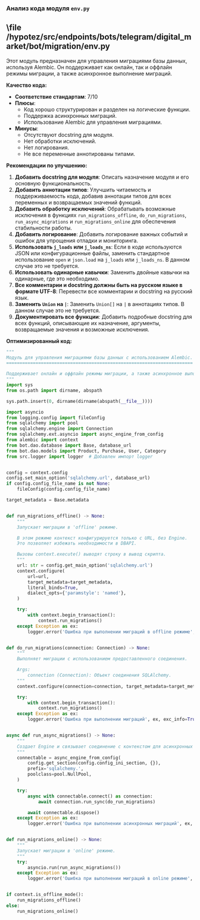### **Анализ кода модуля `env.py`**

## \file /hypotez/src/endpoints/bots/telegram/digital_market/bot/migration/env.py

Этот модуль предназначен для управления миграциями базы данных, используя Alembic. Он поддерживает как онлайн, так и оффлайн режимы миграции, а также асинхронное выполнение миграций.

**Качество кода:**
- **Соответствие стандартам**: 7/10
- **Плюсы**:
    - Код хорошо структурирован и разделен на логические функции.
    - Поддержка асинхронных миграций.
    - Использование Alembic для управления миграциями.
- **Минусы**:
    - Отсутствуют docstring для модуля.
    - Нет обработки исключений.
    - Нет логирования.
    - Не все переменные аннотированы типами.

**Рекомендации по улучшению:**

1.  **Добавить docstring для модуля**: Описать назначение модуля и его основную функциональность.
2.  **Добавить аннотации типов**: Улучшить читаемость и поддерживаемость кода, добавив аннотации типов для всех переменных и возвращаемых значений функций.
3.  **Добавить обработку исключений**: Обрабатывать возможные исключения в функциях `run_migrations_offline`, `do_run_migrations`, `run_async_migrations` и `run_migrations_online` для обеспечения стабильности работы.
4.  **Добавить логирование**: Добавить логирование важных событий и ошибок для упрощения отладки и мониторинга.
5.  **Использовать `j_loads` или `j_loads_ns`**: Если в коде используются JSON или конфигурационные файлы, заменить стандартное использование `open` и `json.load` на `j_loads` или `j_loads_ns`. В данном случае это не требуется.
6.  **Использовать одинарные кавычки**: Заменить двойные кавычки на одинарные, где это необходимо.
7.  **Все комментарии и docstring должны быть на русском языке в формате UTF-8**: Перевести все комментарии и docstring на русский язык.
8.  **Заменить `Union` на `|`**: Заменить `Union[]` на `|` в аннотациях типов. В данном случае это не требуется.
9.  **Документировать все функции**: Добавить подробные docstring для всех функций, описывающие их назначение, аргументы, возвращаемые значения и возможные исключения.

**Оптимизированный код:**

```python
"""
Модуль для управления миграциями базы данных с использованием Alembic.
======================================================================

Поддерживает онлайн и оффлайн режимы миграции, а также асинхронное выполнение миграций.
"""
import sys
from os.path import dirname, abspath

sys.path.insert(0, dirname(dirname(abspath(__file__))))

import asyncio
from logging.config import fileConfig
from sqlalchemy import pool
from sqlalchemy.engine import Connection
from sqlalchemy.ext.asyncio import async_engine_from_config
from alembic import context
from bot.dao.database import Base, database_url
from bot.dao.models import Product, Purchase, User, Category
from src.logger import logger  # Добавлен импорт logger


config = context.config
config.set_main_option('sqlalchemy.url', database_url)
if config.config_file_name is not None:
    fileConfig(config.config_file_name)

target_metadata = Base.metadata


def run_migrations_offline() -> None:
    """
    Запускает миграции в 'offline' режиме.

    В этом режиме контекст конфигурируется только с URL, без Engine.
    Это позволяет избежать необходимости в DBAPI.

    Вызовы context.execute() выводят строку в вывод скрипта.
    """
    url: str = config.get_main_option('sqlalchemy.url')
    context.configure(
        url=url,
        target_metadata=target_metadata,
        literal_binds=True,
        dialect_opts={'paramstyle': 'named'},
    )

    try:
        with context.begin_transaction():
            context.run_migrations()
    except Exception as ex:
        logger.error('Ошибка при выполнении миграций в offline режиме', ex, exc_info=True)


def do_run_migrations(connection: Connection) -> None:
    """
    Выполняет миграции с использованием предоставленного соединения.

    Args:
        connection (Connection): Объект соединения SQLAlchemy.
    """
    context.configure(connection=connection, target_metadata=target_metadata)

    try:
        with context.begin_transaction():
            context.run_migrations()
    except Exception as ex:
        logger.error('Ошибка при выполнении миграций', ex, exc_info=True)


async def run_async_migrations() -> None:
    """
    Создает Engine и связывает соединение с контекстом для асинхронных миграций.
    """
    connectable = async_engine_from_config(
        config.get_section(config.config_ini_section, {}),
        prefix='sqlalchemy.',
        poolclass=pool.NullPool,
    )

    try:
        async with connectable.connect() as connection:
            await connection.run_sync(do_run_migrations)

        await connectable.dispose()
    except Exception as ex:
        logger.error('Ошибка при выполнении асинхронных миграций', ex, exc_info=True)


def run_migrations_online() -> None:
    """
    Запускает миграции в 'online' режиме.
    """
    try:
        asyncio.run(run_async_migrations())
    except Exception as ex:
        logger.error('Ошибка при выполнении миграций в online режиме', ex, exc_info=True)


if context.is_offline_mode():
    run_migrations_offline()
else:
    run_migrations_online()